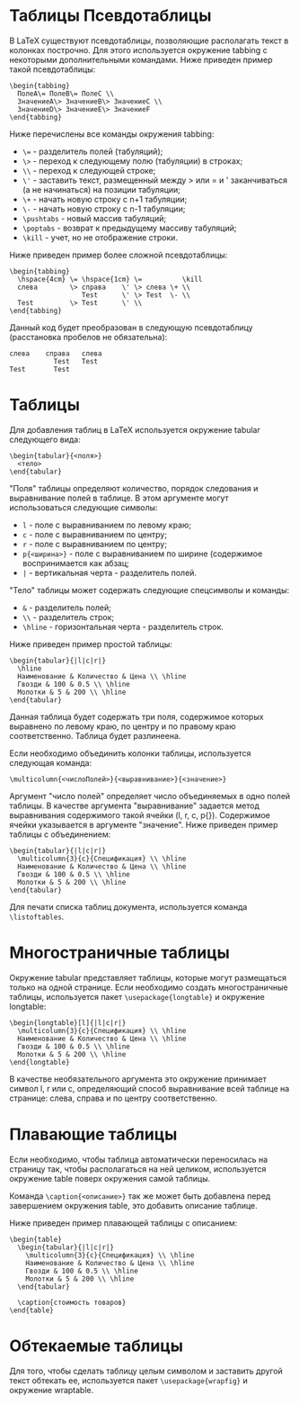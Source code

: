 Таблицы
Псевдотаблицы
=============

В LaTeX существуют псевдотаблицы, позволяющие располагать текст в колонках построчно. Для этого используется окружение tabbing с некоторыми дополнительными командами. Ниже приведен пример такой псевдотаблицы:

    \begin{tabbing}
      ПолеA\= ПолеB\= ПолеC \\
      ЗначениеA\> ЗначениеB\> ЗначениеC \\
      ЗначениеD\> ЗначениеE\> ЗначениеF
    \end{tabbing}

Ниже перечислены все команды окружения tabbing:

* `\=` - разделитель полей (табуляций);
* `\>` - переход к следующему полю (табуляции) в строках;
* `\\` - переход к следующей строке;
* `\'` - заставить текст, размещенный между \> или \= и \' заканчиваться (а не начинаться) на позиции табуляции;
* `\+` - начать новую строку с n+1 табуляции;
* `\-` - начать новую строку с n-1 табуляции;
* `\pushtabs` - новый массив табуляций;
* `\poptabs` - возврат к предыдущему массиву табуляций;
* `\kill` - учет, но не отображение строки.

Ниже приведен пример более сложной псевдотаблицы:

    \begin{tabbing}
      \hspace{4cm} \= \hspace{1cm} \=          \kill
      слева        \> справа    \' \> слева \+ \\
                      Test      \' \> Test  \- \\
      Test         \> Test      \' \\
    \end{tabbing}

Данный код будет преобразован в следующую псевдотаблицу (расстановка пробелов не обязательна):

    слева    справа   слева
               Test   Test
    Test       Test

Таблицы
=======

Для добавления таблиц в LaTeX используется окружение tabular следующего вида:

    \begin{tabular}{<поля>}
      <тело>
    \end{tabular}

"Поля" таблицы определяют количество, порядок следования и выравнивание полей в таблице. В этом аргументе могут использоваться следующие символы:

* `l` - поле с выравниванием по левому краю;
* `c` - поле с выравниванием по центру;
* `r` - поле с выравниванием по центру;
* `p{<ширина>}` - поле с выравниванием по ширине (содержимое воспринимается как абзац;
* `|` - вертикальная черта - разделитель полей.

"Тело" таблицы может содержать следующие спецсимволы и команды:

* `&` - разделитель полей;
* `\\` - разделитель строк;
* `\hline` - горизонтальная черта - разделитель строк.

Ниже приведен пример простой таблицы:

    \begin{tabular}{|l|c|r|}
      \hline
      Наименование & Количество & Цена \\ \hline
      Гвозди & 100 & 0.5 \\ \hline
      Молотки & 5 & 200 \\ \hline
    \end{tabular}

Данная таблица будет содержать три поля, содержимое которых выравнено по левому краю, по центру и по правому краю соответственно. Таблица будет разлинеена.

Если необходимо объединить колонки таблицы, используется следующая команда:

    \multicolumn{<числоПолей>}{<выравнивание>}{<значение>}

Аргумент "число полей" определяет число объединяемых в одно полей таблицы. В качестве аргумента "выравнивание" задается метод выравнивания содержимого такой ячейки (l, r, c, p{}). Содержимое ячейки указывается в аргументе "значение". Ниже приведен пример таблицы с объединением:

    \begin{tabular}{|l|c|r|}
      \multicolumn{3}{c}{Спецификация} \\ \hline
      Наименование & Количество & Цена \\ \hline
      Гвозди & 100 & 0.5 \\ \hline
      Молотки & 5 & 200 \\ \hline
    \end{tabular}

Для печати списка таблиц документа, используется команда `\listoftables`.

Многостраничные таблицы
=======================

Окружение tabular представляет таблицы, которые могут размещаться только на одной странице. Если необходимо создать многостраничные таблицы, используется пакет `\usepackage{longtable}` и окружение longtable:

    \begin{longtable}[l]{|l|c|r|}
      \multicolumn{3}{c}{Спецификация} \\ \hline
      Наименование & Количество & Цена \\ \hline
      Гвозди & 100 & 0.5 \\ \hline
      Молотки & 5 & 200 \\ \hline
    \end{longtable}

В качестве необязательного аргумента это окружение принимает символ l, r или c, определяющий способ выравнивание всей таблице на странице: слева, справа и по центру соответственно.

Плавающие таблицы
=================

Если необходимо, чтобы таблица автоматически переносилась на страницу так, чтобы располагаться на ней целиком, используется окружение table поверх окружения самой таблицы.

Команда `\caption{<описание>}` так же может быть добавлена перед завершением окружения table, это добавить описание таблице.

Ниже приведен пример плавающей таблицы с описанием:

    \begin{table}
      \begin{tabular}{|l|c|r|}
        \multicolumn{3}{c}{Спецификация} \\ \hline
        Наименование & Количество & Цена \\ \hline
        Гвозди & 100 & 0.5 \\ \hline
        Молотки & 5 & 200 \\ \hline
      \end{tabular}
      
      \caption{стоимость товаров}
    \end{table}

Обтекаемые таблицы
==================

Для того, чтобы сделать таблицу целым символом и заставить другой текст обтекать ее, используется пакет `\usepackage{wrapfig}` и окружение wraptable.
